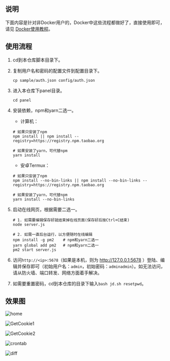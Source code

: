 ## 说明

下面内容是针对非Docker用户的，Docker中这些流程都做好了，直接使用即可，请见 [Docker使用教程](Docker)。

## 使用流程

1. cd到本仓库脚本目录下。

2. 复制用户名和密码的配置文件到配置目录下。

    ```shell
    cp sample/auth.json config/auth.json

3. 进入本仓库下panel目录。

    ```shell
    cd panel
    ```

4. 安装依赖，npm和yarn二选一。

   - 计算机：

    ```shell
    # 如果只安装了npm
    npm install || npm install --registry=https://registry.npm.taobao.org

    # 如果安装了yarn，可代替npm
    yarn install
    ```

    - 安卓Termux：

    ```shell
    # 如果只安装了npm
    npm install --no-bin-links || npm install --no-bin-links --registry=https://registry.npm.taobao.org

    # 如果安装了yarn，可代替npm
    yarn install --no-bin-links
    ```

5. 启动在线网页，根据需要二选一。

    ```shell
    # 1. 如需要编辑保存好就结束掉在线页面(保存好后按Ctrl+C结束)
    node server.js

    # 2. 如需一直后台运行，以方便随时在线编辑
    npm install -g pm2    # npm和yarn二选一
    yarn global add pm2   # npm和yarn二选一
    pm2 start server.js
    ```

6. 访问`http://<ip>:5678`（如果是本机，则为 http://127.0.0.1:5678 ）登陆、编辑并保存即可（初始用户名：`admin`，初始密码：`adminadmin`）。如无法访问，请从防火墙、端口转发、网络方面着手解决。

7. 如需要重置密码，cd到本仓库的目录下输入`bash jd.sh resetpwd`。

## 效果图

![home](Picture/home.png)

![GetCookie1](Picture/GetCookie1.png)

![GetCookie2](Picture/GetCookie2.png)

![crontab](Picture/crontab.png)

![diff](Picture/diff.png)
